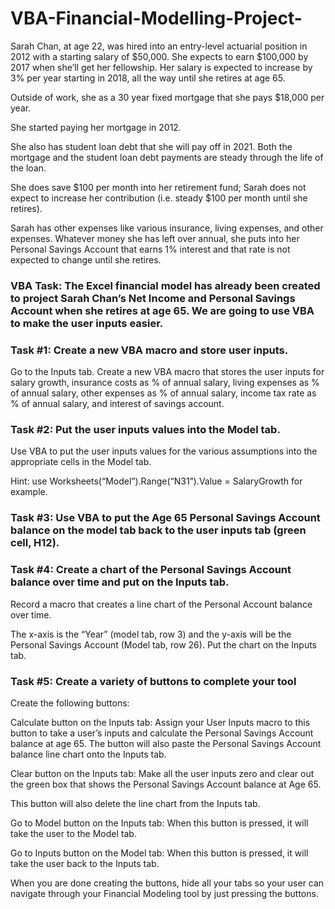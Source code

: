 # VBA-Financial-Modelling-Project-

Sarah Chan, at age 22, was hired into an entry-level actuarial position in 2012 with a starting salary of $50,000. She expects to earn $100,000 by 2017 when she’ll get her fellowship. 
Her salary is expected to increase by 3% per year starting in 2018, all the way until she retires at age 65.  

Outside of work, she as a 30 year fixed mortgage that she pays $18,000 per year.

She started paying her mortgage in 2012. 

She also has student loan debt that she will pay off in 2021. Both the mortgage and the student loan debt payments are steady through the life of the loan.

She does save $100 per month into her retirement fund; Sarah does not expect to increase her contribution (i.e. steady $100 per month until she retires). 

Sarah has other expenses like various insurance, living expenses, and other expenses. Whatever money she has left over annual, she puts into her Personal Savings Account that earns 1% interest and that rate is not expected to change until she retires.  

### VBA Task: The Excel financial model has already been created to project Sarah Chan’s Net Income and Personal Savings Account when she retires at age 65. We are going to use VBA to make the user inputs easier. 

### Task #1: Create a new VBA macro and store user inputs.

Go to the Inputs tab. Create a new VBA macro that stores the user inputs for salary growth, insurance costs as % of annual salary, living expenses as % of annual salary, other expenses as % of annual salary, income tax rate as % of annual salary, and interest of savings account.

### Task #2: Put the user inputs values into the Model tab. 

Use VBA to put the user inputs values for the various assumptions into the appropriate cells in the Model tab. 

Hint: use Worksheets(“Model”).Range(“N31”).Value = SalaryGrowth for example. 

### Task #3: Use VBA to put the Age 65 Personal Savings Account balance on the model tab back to the user inputs tab (green cell, H12). 

### Task #4: Create a chart of the Personal Savings Account balance over time and put on the Inputs tab. 

Record a macro that creates a line chart of the Personal Account balance over time.

The x-axis is the “Year” (model tab, row 3) and the y-axis will be the Personal Savings Account (Model tab, row 26). Put the chart on the Inputs tab. 
 
### Task #5: Create a variety of buttons to complete your tool 

Create the following buttons: 

Calculate button on the Inputs tab: Assign your User Inputs macro to this button to take a user’s inputs and calculate the Personal Savings Account balance at age 65. 
The button will also paste the Personal Savings Account balance line chart onto the Inputs tab. 

Clear button on the Inputs tab: Make all the user inputs zero and clear out the green box that shows the Personal Savings Account balance at Age 65. 

This button will also delete the line chart from the Inputs tab.

Go to Model button on the Inputs tab: When this button is pressed, it will take the user to the Model tab.

Go to Inputs button on the Model tab: When this button is pressed, it will take the user back to the Inputs tab.

When you are done creating the buttons, hide all your tabs so your user can navigate through your Financial Modeling tool by just pressing the buttons. 
